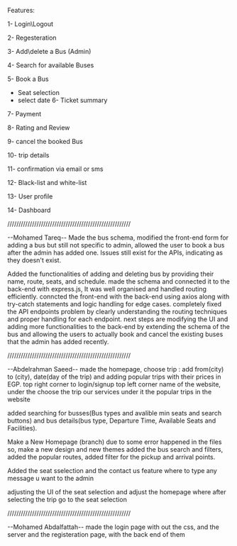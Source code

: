Features:

1- Login\Logout

2- Regesteration

3- Add\delete a Bus (Admin)

4- Search for available Buses

5- Book a Bus

  - Seat selection
  - select date
6- Ticket summary

7- Payment

8- Rating and Review

9- cancel the booked Bus

10- trip details

11- confirmation via email or sms

12- Black-list and white-list

13- User profile

14- Dashboard


///////////////////////////////////////////////////////

--Mohamed Tareq--
Made the bus schema, modified the front-end form for adding a bus but still not specific to admin, allowed the user to book a bus after the admin has added one.
Issues still exist for the APIs, indicating as they doesn't exist.

Added the functionalities of adding and deleting bus by providing their name, route, seats, and schedule.
made the schema and connected it to the back-end with express.js, It was well organised and handled routing efficiently.
conncted the front-end with the back-end using axios along with try-catch statements and logic handling for edge cases.
completely fixed the API endpoints problem by clearly understanding the routing techniques and proper handling for each endpoint.
next steps are modifying the UI and adding more functionalities to the back-end by extending the schema of the bus and allowing the users
to actually book and cancel the existing buses that the admin has added recently.


///////////////////////////////////////////////////////

--Abdelrahman Saeed-- 
made the homepage,  choose trip : add from(city) to (city), date(day of the trip) and adding popular trips with their prices in EGP.
top right corner to login/signup
top left corner name of the website, under the choose the trip our services  under it the popular trips in the website

added searching for busses(Bus types and avalible min seats and search buttons) and bus details(bus type, Departure Time, Available Seats and Facilities).

Make a New Homepage (branch) due to some error happened in the files so, make a new design and new themes
added the bus search and filters, added the popular routes, added filter for the pickup and arrival points.

Added the seat sselection and the contact us feature where to type any message u want to the admin

adjusting the UI of the seat selection and adjust the homepage where after selecting the trip go to the seat selection 

///////////////////////////////////////////////////////

--Mohamed Abdalfattah--
made the login page with out the css, and the server and the registeration page, with the back end of them
